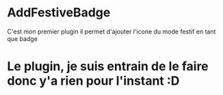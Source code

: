 # AddFestiveBadge
C'est mon premier plugin il permet d'ajouter l'icone du mode festif en tant que badge
<h1> Le plugin, je suis entrain de le faire donc y'a rien pour l'instant :D
